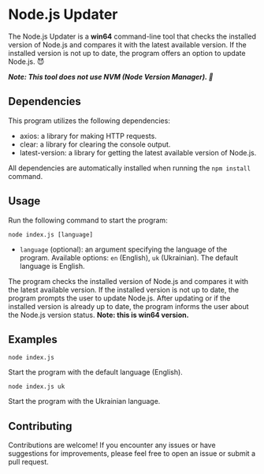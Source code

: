 # Node.js Updater

The Node.js Updater is a **win64** command-line tool that checks the installed version of Node.js and compares it with the latest available version. If the installed version is not up to date, the program offers an option to update Node.js. 😈

***Note: This tool does not use NVM (Node Version Manager). 👻***

## Dependencies

This program utilizes the following dependencies:

- axios: a library for making HTTP requests.
- clear: a library for clearing the console output.
- latest-version: a library for getting the latest available version of Node.js.

All dependencies are automatically installed when running the `npm install` command.

## Usage

Run the following command to start the program:

```node index.js [language]```

- `language` (optional): an argument specifying the language of the program. Available options: `en` (English), `uk` (Ukrainian). The default language is English.

The program checks the installed version of Node.js and compares it with the latest available version. If the installed version is not up to date, the program prompts the user to update Node.js. After updating or if the installed version is already up to date, the program informs the user about the Node.js version status.
**Note: this is win64 version.**

## Examples

```node index.js```

Start the program with the default language (English).

```node index.js uk```

Start the program with the Ukrainian language.

## Contributing

Contributions are welcome! If you encounter any issues or have suggestions for improvements, please feel free to open an issue or submit a pull request.
